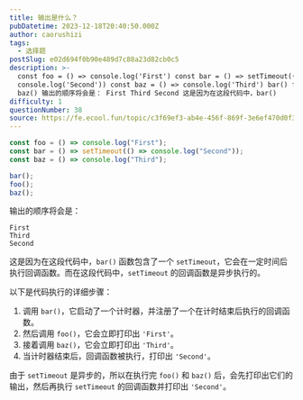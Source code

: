 ```yaml
---
title: 输出是什么？
pubDatetime: 2023-12-18T20:40:50.000Z
author: caorushizi
tags:
  - 选择题
postSlug: e02d694f0b90e489d7c88a23d82cb0c5
description: >-
  const foo = () => console.log('First') const bar = () => setTimeout(() =>
  console.log('Second')) const baz = () => console.log('Third') bar() foo()
  baz() 输出的顺序将会是： First Third Second 这是因为在这段代码中，bar()
difficulty: 1
questionNumber: 38
source: https://fe.ecool.fun/topic/c3f69ef3-ab4e-456f-869f-3e6ef470d0f3
---
```


```javascript
const foo = () => console.log("First");
const bar = () => setTimeout(() => console.log("Second"));
const baz = () => console.log("Third");

bar();
foo();
baz();
```

输出的顺序将会是：

```
First
Third
Second
```

这是因为在这段代码中，`bar()` 函数包含了一个 `setTimeout`，它会在一定时间后执行回调函数。而在这段代码中，`setTimeout` 的回调函数是异步执行的。

以下是代码执行的详细步骤：

1. 调用 `bar()`，它启动了一个计时器，并注册了一个在计时结束后执行的回调函数。
2. 然后调用 `foo()`，它会立即打印出 `'First'`。
3. 接着调用 `baz()`，它会立即打印出 `'Third'`。
4. 当计时器结束后，回调函数被执行，打印出 `'Second'`。

由于 `setTimeout` 是异步的，所以在执行完 `foo()` 和 `baz()` 后，会先打印出它们的输出，然后再执行 `setTimeout` 的回调函数并打印出 `'Second'`。

